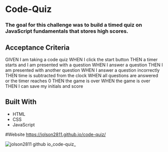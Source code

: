 # Code-Quiz

### The goal for this challenge was to build a timed quiz on JavaScript fundamentals that stores high scores.

## Acceptance Criteria
GIVEN I am taking a code quiz
WHEN I click the start button
THEN a timer starts and I am presented with a question
WHEN I answer a question
THEN I am presented with another question
WHEN I answer a question incorrectly
THEN time is subtracted from the clock
WHEN all questions are answered or the timer reaches 0
THEN the game is over
WHEN the game is over
THEN I can save my initials and score

## Built With
* HTML
* CSS
* JavaScript

#Website
https://jolson2811.github.io/code-quiz/

![jolson2811 github io_code-quiz_](https://user-images.githubusercontent.com/96886608/156961494-9bbc71f8-0be5-40f3-909f-66d4672d9b5a.png)
